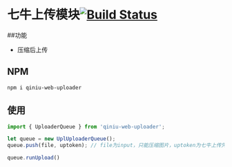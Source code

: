 # 七牛上传模块[![Build Status](https://travis-ci.org/conglai/qiniu-web-uploader.svg?branch=master)](https://travis-ci.org/conglai/qiniu-web-uploader)

##功能
* 压缩后上传

## NPM

```
npm i qiniu-web-uploader
```

## 使用

```js
import { UploaderQueue } from 'qiniu-web-uploader';

let queue = new UplUploaderQueue();
queue.push(file, uptoken); // file为input，只能压缩图片，uptoken为七牛上传凭证

queue.runUpload()
```
